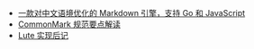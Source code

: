 * [一款对中文语境优化的 Markdown 引擎，支持 Go 和 JavaScript](https://hacpai.com/article/1567047822949)
* [CommonMark 规范要点解读](https://hacpai.com/article/1566893557720)
* [Lute 实现后记](https://hacpai.com/article/1567062979327)
